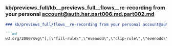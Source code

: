 ### kb/previews_full/kb__previews_full__flows__re-recording from your personal account@auth.har.part006.md.part002.md

```md
### kb/previews_full/flows__re-recording from your personal account@auth.har.part006.md (part 002)

```md
w3.org/2000/svg\"],[\"fill-rule\",\"evenodd\",\"clip-rule\",\"evenodd\",\"d\",
```

```

```
